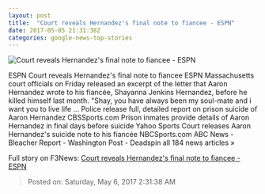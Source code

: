 ```yaml
---
layout: post
title:  "Court reveals Hernandez's final note to fiancee - ESPN"
date: 2017-05-05 21:31:38Z
categories: google-news-top-stories
---
```


![Court reveals Hernandez's final note to fiancee - ESPN](http://a4.espncdn.com/combiner/i?img=%2Fphoto%2F2017%2F0419%2Fr201159_1296x729_16%2D9.jpg)

ESPN Court reveals Hernandez's final note to fiancee ESPN Massachusetts court officials on Friday released an excerpt of the letter that Aaron Hernandez wrote to his fiancée, Shayanna Jenkins Hernandez, before he killed himself last month. "Shay, you have always been my soul-mate and i want you to live life ... Police release full, detailed report on prison suicide of Aaron Hernandez CBSSports.com Prison inmates provide details of Aaron Hernandez in final days before suicide Yahoo Sports Court releases Aaron Hernandez's suicide note to his fiancée NBCSports.com ABC News - Bleacher Report - Washington Post - Deadspin all 184 news articles »


Full story on F3News: [Court reveals Hernandez's final note to fiancee - ESPN](http://www.f3nws.com/n/mDxbEF)

> Posted on: Saturday, May 6, 2017 2:31:38 AM
